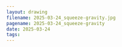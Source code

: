 ```yaml
---
layout: drawing
filename: 2025-03-24_squeeze-gravity.jpg
pagename: 2025-03-24_squeeze-gravity
date: 2025-03-24
tags:
---
```


